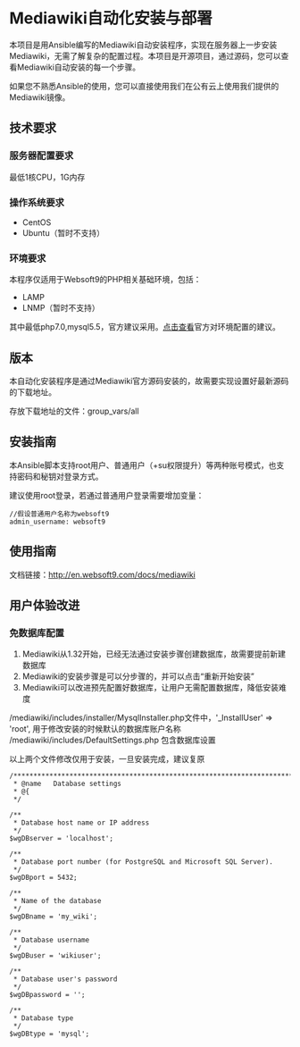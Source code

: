 # Mediawiki自动化安装与部署

本项目是用Ansible编写的Mediawiki自动安装程序，实现在服务器上一步安装Mediawiki，无需了解复杂的配置过程。本项目是开源项目，通过源码，您可以查看Mediawiki自动安装的每一个步骤。

如果您不熟悉Ansible的使用，您可以直接使用我们在公有云上使用我们提供的Mediawiki镜像。


## 技术要求

### 服务器配置要求

最低1核CPU，1G内存

### 操作系统要求

* CentOS
* Ubuntu（暂时不支持）

### 环境要求

本程序仅适用于Websoft9的PHP相关基础环境，包括：

* LAMP
* LNMP（暂时不支持）

其中最低php7.0,mysql5.5，官方建议采用。[点击查看](https://www.mediawiki.org/wiki/Compatibility)官方对环境配置的建议。

## 版本

本自动化安装程序是通过Mediawiki官方源码安装的，故需要实现设置好最新源码的下载地址。

存放下载地址的文件：group_vars/all


## 安装指南

本Ansible脚本支持root用户、普通用户（+su权限提升）等两种账号模式，也支持密码和秘钥对登录方式。

建议使用root登录，若通过普通用户登录需要增加变量：

~~~
//假设普通用户名称为websoft9
admin_username: websoft9
~~~



## 使用指南

文档链接：http://en.websoft9.com/docs/mediawiki


## 用户体验改进

### 免数据库配置

1. Mediawiki从1.32开始，已经无法通过安装步骤创建数据库，故需要提前新建数据库
2. Mediawiki的安装步骤是可以分步骤的，并可以点击“重新开始安装”
3. Mediawiki可以改进预先配置好数据库，让用户无需配置数据库，降低安装难度


/mediawiki/includes/installer/MysqlInstaller.php文件中，'_InstallUser' => 'root', 用于修改安装的时候默认的数据库账户名称
/mediawiki/includes/DefaultSettings.php 包含数据库设置

以上两个文件修改仅用于安装，一旦安装完成，建议复原


```
/************************************************************************//**
 * @name   Database settings
 * @{
 */

/**
 * Database host name or IP address
 */
$wgDBserver = 'localhost';

/**
 * Database port number (for PostgreSQL and Microsoft SQL Server).
 */
$wgDBport = 5432;

/**
 * Name of the database
 */
$wgDBname = 'my_wiki';

/**
 * Database username
 */
$wgDBuser = 'wikiuser';

/**
 * Database user's password
 */
$wgDBpassword = '';

/**
 * Database type
 */
$wgDBtype = 'mysql';
```

